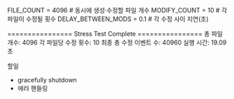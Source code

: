 FILE_COUNT = 4096       # 동시에 생성·수정할 파일 개수
MODIFY_COUNT = 10    # 각 파일이 수정될 횟수
DELAY_BETWEEN_MODS = 0.1  # 각 수정 사이 지연(초)

================ Stress Test Complete ================
총 파일 개수: 4096
각 파일당 수정 횟수: 10
최종 총 수정 이벤트 수: 40960
실행 시간: 19.09초

할일
- gracefully shutdown
- 에러 핸들링